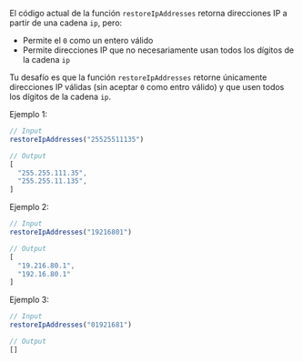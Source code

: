 El código actual de la función `restoreIpAddresses` retorna direcciones IP a partir de una cadena `ip`, pero:

- Permite el `0` como un entero válido
- Permite direcciones IP que no necesariamente usan todos los dígitos de la cadena `ip`

Tu desafío es que la función `restoreIpAddresses` retorne únicamente direcciones IP válidas (sin aceptar `0` como entro válido) y que usen todos los dígitos de la cadena `ip`.

Ejemplo 1:

```js
// Input
restoreIpAddresses("25525511135")

// Output
[
  "255.255.111.35",
  "255.255.11.135",
]
```

Ejemplo 2:

```js
// Input
restoreIpAddresses("19216801")

// Output
[
  "19.216.80.1",
  "192.16.80.1"
]
```

Ejemplo 3:

```js
// Input
restoreIpAddresses("01921681")

// Output
[]
```
